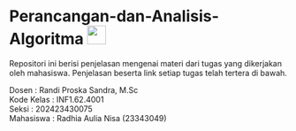 # Perancangan-dan-Analisis-Algoritma <img src="https://www.thedataschool.com.au/wp-content/uploads/2022/01/logo-data-structures-algorithms.png" width="34" height="34">

Repositori ini berisi penjelasan mengenai materi dari tugas yang dikerjakan oleh mahasiswa. Penjelasan beserta link setiap tugas telah tertera di bawah.

Dosen : Randi Proska Sandra, M.Sc<br>
Kode Kelas : INF1.62.4001 <br>
Seksi : 202423430075<br>
Mahasiswa : Radhia Aulia Nisa (23343049)<br><br>
